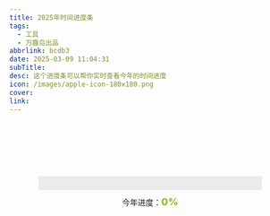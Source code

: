 ```yaml
---
title: 2025年时间进度条
tags:
  - 工具
  - 万趣岛出品
abbrlink: bcdb3
date: 2025-03-09 11:04:31
subTitle:
desc: 这个进度条可以帮你实时查看今年的时间进度
icon: /images/apple-icon-180x180.png
cover:
link:
---
```


<style>
  /* 像素风格基础配置 */
  :root {
    --pixel-color: #b09e9e;
    --progress-color: #fff;
    --border-size: 2px;
    --pixel-scale: 2px;
  }
  
  .pixel-progress {
    width: 100%;
    max-width: 400px;
    margin: 100px auto;
    position: relative;
    padding: 12px;
  }

  .progress-container {
    height: 25px;
    background: #ebebeb;
    overflow: hidden;
    box-shadow: inset 0 0 0 var(--border-size) #ebebeb;
  }

  .progress-bar {
    height: 100%;
    width: 0;
    background: repeating-linear-gradient(
      90deg,
      var(--progress-color),
      var(--progress-color) var(--pixel-scale),
      #1a1a1a var(--pixel-scale),
      #1a1a1a calc(var(--pixel-scale)*2)
    );
    animation: pixel-progress 3s ease-out forwards;
  }

  .percentage-label {
    color: #7ac207;
    font-weight: bold;
    font-size: 18px;
    /* text-shadow: 2px 2px 0 var(--pixel-color); */
  }

  .percentage-wrap {
    display: flex;
    align-items: center;
    justify-content: center;
    margin-top: 10px;
  }

  @keyframes pixel-progress {
    0% { width: 0%; }
    100% { width: var(--current-progress); }
  }

  @media (max-width: 480px) {
    .pixel-progress {
      max-width: 300px;
      padding: 8px;
    }
    .percentage-label {
      font-size: 12px;
      right: -25px;
    }
  }
</style>

<div class="pixel-progress">

  <div class="progress-container">
    <div class="progress-bar"></div>
  </div>
  <div class="percentage-wrap">
    今年进度：<span class="percentage-label">0%</span>
  </div>
  

  <script>
    (function() {
      // 年份进度计算引擎
      function calculateYearProgress() {
        const now = new Date();
        const year = now.getFullYear();
        const start = new Date(year, 0, 1);
        const end = new Date(year + 1, 0, 1);
        const totalDays = (end - start) / 86400000;
        const passedDays = (now - start) / 86400000;
        return Math.min((passedDays / totalDays * 100), 100);
      }

      // 像素动画控制器
      function initProgress() {
        const progress = calculateYearProgress().toFixed(2);
        document.documentElement.style.setProperty('--current-progress', progress + '%');
        
        const label = document.querySelector('.percentage-label');
        let current = 0;
        const animate = () => {
          if (current < progress) {
            current += 0.15;
            label.textContent = current.toFixed(1) + '%';
            // 增加动画延迟
            setTimeout(() => {
              requestAnimationFrame(animate);
            }, 5);
          }
        }
        requestAnimationFrame(animate);
      }

      setTimeout(initProgress, 200);
    })();
  </script>
</div>